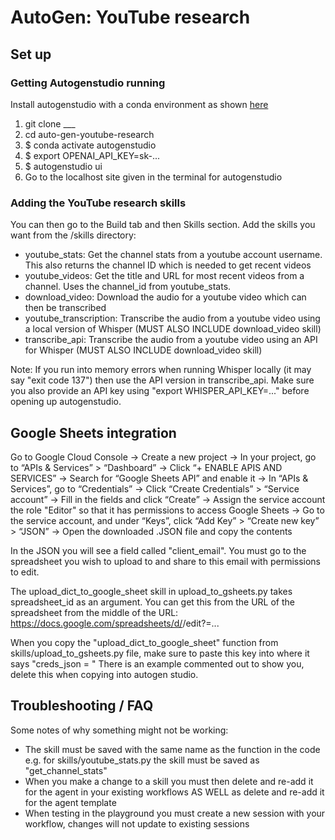 # AutoGen: YouTube research

## Set up
### Getting Autogenstudio running
Install autogenstudio with a conda environment as shown [here](https://autogen-studio.com/)
1. git clone ___
2. cd auto-gen-youtube-research
3. $ conda activate autogenstudio
4. $ export OPENAI_API_KEY=sk-...
5. $ autogenstudio ui
6. Go to the localhost site given in the terminal for autogenstudio

### Adding the YouTube research skills
You can then go to the Build tab and then Skills section. Add the skills you want from the /skills directory:
- youtube_stats: Get the channel stats from a youtube account username. This also returns the channel ID which is needed to get recent videos
- youtube_videos: Get the title and URL for most recent videos from a channel. Uses the channel_id from youtube_stats.
- download_video: Download the audio for a youtube video which can then be transcribed
- youtube_transcription: Transcribe the audio from a youtube video using a local version of Whisper (MUST ALSO INCLUDE download_video skill)
- transcribe_api: Transcribe the audio from a youtube video using an API for Whisper (MUST ALSO INCLUDE download_video skill)

Note: If you run into memory errors when running Whisper locally (it may say "exit code 137") then use the API version in transcribe_api. Make sure you also provide an API key using "export WHISPER_API_KEY=..." before opening up autogenstudio.


## Google Sheets integration
Go to Google Cloud Console
-> Create a new project
-> In your project, go to “APIs & Services” > “Dashboard”
-> Click “+ ENABLE APIS AND SERVICES”
-> Search for “Google Sheets API” and enable it
-> In “APIs & Services”, go to “Credentials”
-> Click “Create Credentials” > “Service account”
-> Fill in the fields and click “Create”
-> Assign the service account the role "Editor" so that it has permissions to access Google Sheets
-> Go to the service account, and under “Keys”, click “Add Key” > “Create new key” > “JSON”
-> Open the downloaded .JSON file and copy the contents

In the JSON you will see a field called "client_email". You must go to the spreadsheet you wish to upload to and share to this email with permissions to edit.

The upload_dict_to_google_sheet skill in upload_to_gsheets.py takes spreadsheet_id as an argument. You can get this from the URL of the spreadsheet from the middle of the URL:
https://docs.google.com/spreadsheets/d/<COPY THIS ID>/edit?=...

When you copy the "upload_dict_to_google_sheet" function from skills/upload_to_gsheets.py file, make sure to paste this key into where it says "creds_json = "
There is an example commented out to show you, delete this when copying into autogen studio.

## Troubleshooting / FAQ

Some notes of why something might not be working:
- The skill must be saved with the same name as the function in the code e.g. for skills/youtube_stats.py the skill must be saved as "get_channel_stats"
- When you make a change to a skill you must then delete and re-add it for the agent in your existing workflows AS WELL as delete and re-add it for the agent template
- When testing in the playground you must create a new session with your workflow, changes will not update to existing sessions
